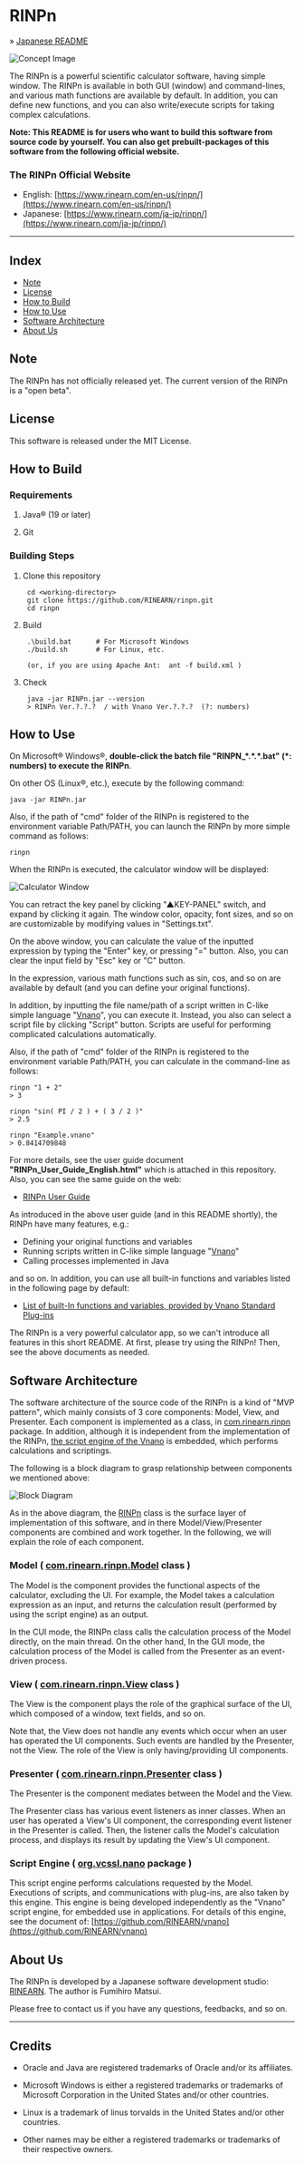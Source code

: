 # RINPn

&raquo; [Japanese README](./README_JAPANESE.md)

![Concept Image](./img/signboard.jpg)

The RINPn is a powerful scientific calculator software, having simple window. The RINPn is available in both GUI (window) and command-lines, and various math functions are available by default. In addition, you can define new functions, and you can also write/execute scripts for taking complex calculations.

**Note: This README is for users who want to build this software from source code by yourself.
You can also get prebuilt-packages of this software from the following official website.**

### The RINPn Official Website

- English: [https://www.rinearn.com/en-us/rinpn/](https://www.rinearn.com/en-us/rinpn/)</a>
- Japanese:   [https://www.rinearn.com/ja-jp/rinpn/](https://www.rinearn.com/ja-jp/rinpn/)</a>

<hr />



## Index
- <a href="#version-note">Note</a>
- <a href="#license">License</a>
- <a href="#how-to-build">How to Build</a>
- <a href="#how-to-use">How to Use</a>
- <a href="#architecture">Software Architecture</a>
- <a href="#about-us">About Us</a>



<a id="version-note"></a>
## Note

The RINPn has not officially released yet. 
The current version of the RINPn is a &quot;open beta&quot;.


<a id="license"></a>
## License

This software is released under the MIT License.



<a id="how-to-build"></a>
## How to Build

### Requirements

1. Java&reg; (19 or later)

1. Git


### Building Steps

1. Clone this repository

		cd <working-directory>
		git clone https://github.com/RINEARN/rinpn.git
		cd rinpn

1. Build


		.\build.bat      # For Microsoft Windows
		./build.sh       # For Linux, etc.

		(or, if you are using Apache Ant:  ant -f build.xml )

1. Check

		java -jar RINPn.jar --version
		> RINPn Ver.?.?.?  / with Vnano Ver.?.?.?  (?: numbers)



<a id="how-to-use"></a>
## How to Use

On Microsoft&reg; Windows&reg;, **double-click the batch file "RINPN_\*.\*.\*.bat" (\*: numbers) to execute the RINPn**. 

On other OS (Linux&reg;, etc.), execute by the following command:

    java -jar RINPn.jar

Also, if the path of "cmd" folder of the RINPn is registered to the environment variable Path/PATH, you can launch the RINPn by more simple command as follows:

    rinpn

When the RINPn is executed, the calculator window will be displayed:

![Calculator Window](./img/gui_retractable_en_us.png)

You can retract the key panel by clicking "▲KEY-PANEL" switch, and expand by clicking it again. 
The window color, opacity, font sizes, and so on are customizable by modifying values in "Settings.txt".

On the above window, you can calculate the value of the inputted expression by typing the "Enter" key, or pressing "=" button. Also, you can clear the input field by "Esc" key or "C" button.

In the expression, various math functions such as sin, cos, and so on are available by default (and you can define your original functions).

In addition, by inputting the file name/path of a script written in C-like simple language "[Vnano](https://www.vcssl.org/ja-jp/vnano/)", you can execute it. Instead, you also can select a script file by clicking "Script" button. Scripts are useful for performing complicated calculations automatically.

Also, if the path of "cmd" folder of the RINPn is registered to the environment variable Path/PATH, you can calculate in the command-line as follows:

    rinpn "1 + 2"
	> 3

	rinpn "sin( PI / 2 ) + ( 3 / 2 )"
	> 2.5

	rinpn "Example.vnano"
	> 0.8414709848


For more details, see the user guide document **"RINPn_User_Guide_English.html"** which is attached in this repository. Also, you can see the same guide on the web: 

* [RINPn User Guide](https://www.rinearn.com/en-us/rinpn/guide/)</a>

As introduced in the above user guide (and in this README shortly), the RINPn have many features, e.g.:

* Defining your original functions and variables
* Running scripts written in C-like simple language "[Vnano](https://www.vcssl.org/en-us/vnano/doc/tutorial/language)"
* Calling processes implemented in Java

and so on. In addition, you can use all built-in functions and variables listed in the following page by default:

* [List of built-In functions and variables, provided by Vnano Standard Plug-ins](https://www.vcssl.org/en-us/vnano/plugin/)</a>

The RINPn is a very powerful calculator app, so we can't introduce all features in this short README. At first, please try using the RINPn! Then, see the above documents as needed.


<a id="architecture"></a>
## Software Architecture

The software architecture of the source code of the RINPn is a kind of "MVP pattern", which mainly consists of 3 core components: Model, View, and Presenter.
Each component is implemented as a class, in [com.rinearn.rinpn](https://github.com/RINEARN/rinpn/blob/main/src/com/rinearn/rinpn/) package. In addition, although it is independent from the implementation of the RINPn, [the script engine of the Vnano](https://github.com/RINEARN/vnano) is embedded, which performs calculations and scriptings.


The following is a block diagram to grasp relationship between components we mentioned above:

![Block Diagram](./img/architecture.jpg)

As in the above diagram, the 
[RINPn](https://github.com/RINEARN/rinpn/blob/main/src/com/rinearn/rinpn/RINPn.java) 
class is the surface layer of implementation of this software, 
and in there Model/View/Presenter components are combined and work together.
In the following, we will explain the role of each component.



<a id="architecture-model"></a>
### Model ( [com.rinearn.rinpn.Model](https://github.com/RINEARN/rinpn/blob/main/src/com/rinearn/rinpn/Model.java) class )

The Model is the component provides the functional aspects of the calculator, excluding the UI.
For example, the Model takes a calculation expression as an input, and returns the calculation result (performed by using the script engine) as an output.

In the CUI mode, the RINPn class calls the calculation process of the Model directly, on the main thread.
On the other hand, In the GUI mode, the calculation process of the Model is called from the Presenter as an event-driven process.


<a id="architecture-view"></a>
### View ( [com.rinearn.rinpn.View](https://github.com/RINEARN/rinpn/blob/main/src/com/rinearn/rinpn/View.java) class )


The View is the component plays the role of the graphical surface of the UI, which composed of a window, text fields, and so on.

Note that, the View does not handle any events which occur when an user has operated the UI components. Such events are handled by the Presenter, not the View. The role of the View is only having/providing UI components.



<a id="architecture-presenter"></a>
### Presenter ( [com.rinearn.rinpn.Presenter](https://github.com/RINEARN/rinpn/blob/main/src/com/rinearn/rinpn/Presenter.java) class )

The Presenter is the component mediates between the Model and the View.

The Presenter class has various event listeners as inner classes.
When an user has operated a View's UI component, the corresponding event listener in the Presenter is called. Then, the listener calls the Model's calculation process, and displays its result by updating the View's UI component.


<a id="architecture-engine"></a>
### Script Engine ( [org.vcssl.nano](https://github.com/RINEARN/vnano/blob/main/src/org/vcssl/nano/) package )

This script engine performs calculations requested by the Model. 
Executions of scripts, and communications with plug-ins, are also taken by this engine.
This engine is being developed independently as the "Vnano" script engine, for embedded use in applications.
For details of this engine, see the document of: 
[https://github.com/RINEARN/vnano](https://github.com/RINEARN/vnano)




<a id="about-us"></a>
## About Us

The RINPn is developed by a Japanese software development studio: [RINEARN](https://www.rinearn.com/). The author is Fumihiro Matsui.

Please free to contact us if you have any questions, feedbacks, and so on.


---

## Credits

- Oracle and Java are registered trademarks of Oracle and/or its affiliates. 

- Microsoft Windows is either a registered trademarks or trademarks of Microsoft Corporation in the United States and/or other countries. 

- Linux is a trademark of linus torvalds in the United States and/or other countries. 

- Other names may be either a registered trademarks or trademarks of their respective owners. 


